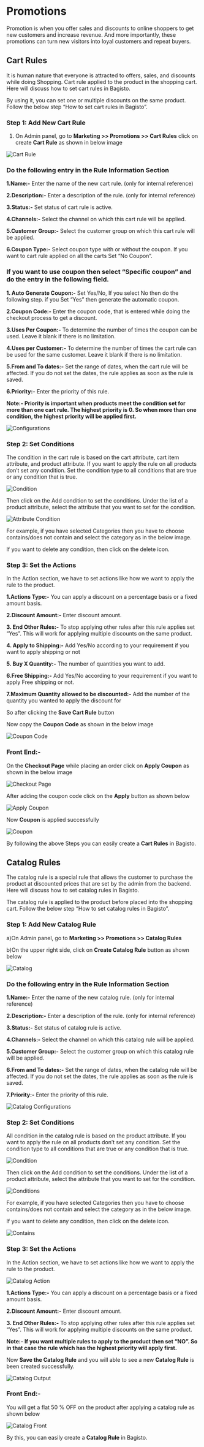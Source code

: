 # Promotions

Promotion is when you offer sales and discounts to online shoppers to get new customers and increase revenue. And more importantly, these promotions can turn new visitors into loyal customers and repeat buyers.

## Cart Rules

It is human nature that everyone is attracted to offers, sales, and discounts while doing Shopping. Cart rule applied to the product in the shopping cart. Here will discuss how to set cart rules in Bagisto.

By using it, you can set one or multiple discounts on the same product. Follow the below step “How to set cart rules in Bagisto”.

### Step 1: Add New Cart Rule

1. On Admin panel, go to **Marketing >> Promotions >> Cart Rules** click on create **Cart Rule** as shown in below image

 ![Cart Rule](../../assets/2.0/images/marketing/createCartrule.png)

### Do the following entry in the Rule Information Section

**1.Name:-** Enter the name of the new cart rule. (only for internal reference)

**2.Description:-** Enter a description of the rule. (only for internal reference)

**3.Status:-** Set status of cart rule is active.

**4.Channels:-** Select the channel on which this cart rule will be applied.

**5.Customer Group:-** Select the customer group on which this cart rule will be applied.

**6.Coupon Type:-** Select coupon type with or without the coupon. If you want to cart rule applied on all the carts Set “No Coupon“.

### If you want to use coupon then select “Specific coupon” and do the entry in the following field.

**1. Auto Generate Coupon:-** Set  Yes/No, If you select No then do the following step. if you  Set “Yes” then generate the automatic coupon.

**2.Coupon Code:-** Enter the coupon code, that is entered while doing the checkout process to get a discount.

**3.Uses Per Coupon:-** To determine the number of times the coupon can be used. Leave it blank if there is no limitation.

**4.Uses per Customer:-** To determine the number of times the cart rule can be used for the same customer. Leave it blank if there is no limitation.

**5.From and To dates:-** Set the range of dates, when the cart rule will be affected. If you do not set the dates, the rule applies as soon as the rule is saved.

**6.Priority:-** Enter the priority of this rule.

**Note:-  Priority is important when products meet the condition set for more than one cart rule. The highest priority is 0. So when more than one condition, the highest priority will be applied first.**

 ![Configurations](../../assets/2.0/images/marketing/configurations.png)

### Step 2: Set Conditions

The condition in the cart rule is based on the cart attribute, cart item attribute, and product attribute. If you want to apply the rule on all products don’t set any condition. Set the condition type to all conditions that are true or any condition that is true.

 ![Condition](../../assets/2.0/images/marketing/condition.png)

Then click on the Add condition to set the conditions. Under the list of a product attribute, select the attribute that you want to set for the condition.

![Attribute Condition](../../assets/2.0/images/marketing/attributeCondition.png)

For example, if you have selected Categories then you have to choose contains/does not contain and select the category as in the below image.

If you want to delete any condition, then click on the delete icon.

### Step 3: Set the Actions

In the Action section, we have to set actions like how we want to apply the rule to the product.

**1.Actions Type:-**  You can apply a discount on a percentage basis or a fixed amount basis.

**2.Discount Amount:-** Enter discount amount.

**3. End Other Rules:-** To stop applying other rules after this rule applies set “Yes”. This will work for applying multiple discounts on the same product.

**4. Apply to Shipping:-** Add Yes/No according to your requirement if you want to apply shipping or not 

**5. Buy X Quantity:-** The number of quantities you want to add.

**6.Free Shipping:-** Add Yes/No according to your requirement if you want to apply Free shipping or not. 

**7.Maximum Quantity allowed to be discounted:-** Add the number of the quantity you wanted to apply the discount for

So after clicking the **Save Cart Rule** button 

Now copy the **Coupon Code** as shown in the below image

![Coupon Code](../../assets/2.0/images/marketing/couponCode.png)

### Front End:-

On the **Checkout Page** while placing an order click on **Apply Coupon** as shown in the below image 

![Checkout Page](../../assets/2.0/images/marketing/checkoutPage.png)

After adding the coupon code click on the **Apply** button as shown below 

![Apply Coupon](../../assets/2.0/images/marketing/applyCoupon.png)

Now **Coupon** is applied successfully 

![Coupon](../../assets/2.0/images/marketing/couponApplied.png)

By following the above Steps you can easily create a **Cart Rules** in Bagisto.


## Catalog Rules

The catalog rule is a special rule that allows the customer to purchase the product at discounted prices that are set by the admin from the backend. Here will discuss how to set catalog rules in Bagisto.

The catalog rule is applied to the product before placed into the shopping cart. Follow the below step “How to set catalog rules in Bagisto”.

### Step 1: Add New Catalog Rule

a)On Admin panel, go to **Marketing >> Promotions >> Catalog Rules**

b)On the upper right side, click on **Create Catalog Rule** button as shown below

![Catalog](../../assets/2.0/images/marketing/catalogRule.png)

### Do the following entry in the Rule Information Section

**1.Name:-** Enter the name of the new catalog rule. (only for internal reference)

**2.Description:-** Enter a description of the rule. (only for internal reference)

**3.Status:-** Set status of catalog rule is active.

**4.Channels:-** Select the channel on which this catalog rule will be applied.

**5.Customer Group:-** Select the customer group on which this catalog rule will be applied.

**6.From and To dates:-** Set the range of dates, when the catalog rule will be affected. If you do not set the dates, the rule applies as soon as the rule is saved.

**7.Priority:-** Enter the priority of this rule.

![Catalog Configurations](../../assets/2.0/images/marketing/catalogConfigurations.png)

### Step 2: Set Conditions

All condition in the catalog rule is based on the product attribute. If you want to apply the rule on all products don’t set any condition. Set the condition type to all conditions that are true or any condition that is true.

![Condition](../../assets/2.0/images/marketing/condition.png)

Then click on the Add condition to set the conditions. Under the list of a product attribute, select the attribute that you want to set for the condition.

![Conditions](../../assets/2.0/images/marketing/catalogConditions.png)

For example, if you have selected Categories then you have to choose contains/does not contain and select the category as in the below image.

If you want to delete any condition, then click on the delete icon.

![Contains](../../assets/2.0/images/marketing/contains.png)

### Step 3: Set the Actions

In the Action section, we have to set actions like how we want to apply the rule to the product.

![Catalog Action](../../assets/2.0/images/marketing/catalogAction.png)

**1.Actions Type:-**  You can apply a discount on a percentage basis or a fixed amount basis.

**2.Discount Amount:-** Enter discount amount.

**3. End Other Rules:-** To stop applying other rules after this rule applies set “Yes”. This will work for applying multiple discounts on the same product.

**Note:- If you want multiple rules to apply to the product then set “NO”. So in that case the rule which has the highest priority will apply first.**

Now **Save the Catalog Rule** and you will able to see a new **Catalog Rule** is been created successfully.

![Catalog Output](../../assets/2.0/images/marketing/catalogOutput.png)

### Front End:-

You will get a flat 50 % OFF on the product after applying a catalog rule  as shown below 

![Catalog Front](../../assets/2.0/images/marketing/catalogFront.png)

By this, you can easily create a **Catalog Rule** in Bagisto.
